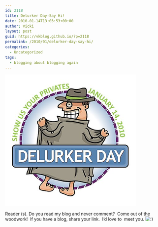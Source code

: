 ```yaml
---
id: 2118
title: Delurker Day-Say Hi!
date: 2010-01-14T13:03:53+00:00
author: Vicki
layout: post
guid: https://vkblog.github.io/?p=2118
permalink: /2010/01/delurker-day-say-hi/
categories:
  - Uncategorized
tags:
  - blogging about blogging again
---
```

[<img class="aligncenter size-full wp-image-2119" title="delurkerday2010-702453" src="https://raw.githubusercontent.com/vkblog/vkblog.github.io/master/public/img/2010/01/delurkerday2010-702453.jpg" alt="" width="425" height="425" />](https://raw.githubusercontent.com/vkblog/vkblog.github.io/master/public/img/2010/01/delurkerday2010-702453.jpg)

Reader (s). Do you read my blog and never comment?  Come out of the woodwork!  If you have a blog, share your link.  I&#8217;d love to  meet you. <img src="https://vkblog.github.io/wp-includes/images/smilies/simple-smile.png" alt=":)" class="wp-smiley" style="height: 1em; max-height: 1em;" />